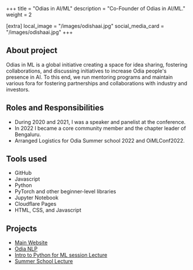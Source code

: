 +++
title = "Odias in AI/ML"
description = "Co-Founder of Odias in AI/ML."
weight = 2

[extra]
local_image = "/images/odishaai.jpg"
social_media_card = "/images/odishaai.jpg"
+++

## About project 
Odias in ML is a global initiative creating a space for idea sharing, fostering collaborations, and discussing initiatives to increase Odia people's presence in AI. To this end, we run mentoring programs and maintain various fora for fostering partnerships and collaborations with industry and investors.

## Roles and Responsibilities
* During 2020 and 2021, I was a speaker and panelist at the conference.
* In 2022 I became a core community member and the chapter leader of Bengaluru.
* Arranged Logistics for Odia Summer school 2022 and OiMLConf2022.

## Tools used
* GitHub 
* Javascript
* Python
* PyTorch and other beginner-level libraries
* Jupyter Notebook
* Cloudflare Pages
* HTML, CSS, and Javascript

## Projects
* [Main Website](https://www.odishaai.org/)
* [Odia NLP](https://odianlp.github.io/)
* [Intro to Python for ML session Lecture](https://www.youtube.com/watch?v=we0NmdzV7Qs)
* [Summer School Lecture](https://www.youtube.com/watch?v=DznRj_olruY)